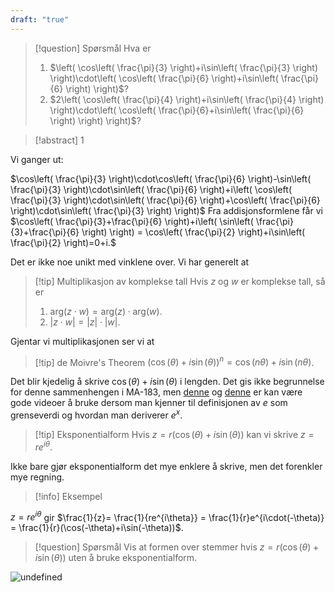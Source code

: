 ```yaml
---
draft: "true"
---
```


> [!question] Spørsmål 
> Hva er
> 1. $\left( \cos\left( \frac{\pi}{3} \right)+i\sin\left( \frac{\pi}{3} \right) \right)\cdot\left( \cos\left( \frac{\pi}{6} \right)+i\sin\left( \frac{\pi}{6} \right) \right)$?
> 2. $2\left( \cos\left( \frac{\pi}{4} \right)+i\sin\left( \frac{\pi}{4} \right) \right)\cdot\left( \cos\left( \frac{\pi}{6}+i\sin\left( \frac{\pi}{6} \right) \right) \right)$?

> [!abstract]  1
> 

Vi ganger ut:

$\cos\left( \frac{\pi}{3} \right)\cdot\cos\left( \frac{\pi}{6} \right)-\sin\left( \frac{\pi}{3} \right)\cdot\sin\left( \frac{\pi}{6} \right)+i\left( \cos\left( \frac{\pi}{3} \right)\cdot\sin\left( \frac{\pi}{6} \right)+\cos\left( \frac{\pi}{6} \right)\cdot\sin\left( \frac{\pi}{3} \right) \right)$
Fra addisjonsformlene får vi
$\cos\left( \frac{\pi}{3}+\frac{\pi}{6} \right)+i\left( \sin\left( \frac{\pi}{3}+\frac{\pi}{6} \right) \right) = \cos\left( \frac{\pi}{2} \right)+i\sin\left( \frac{\pi}{2} \right)=0+i.$

Det er ikke noe unikt med vinklene over. Vi har generelt at

> [!tip] Multiplikasjon av komplekse tall
> Hvis $z$ og $w$ er komplekse tall, så er
> 1.  $\text{arg}(z\cdot w)= \text{arg}(z)\cdot \text{arg}(w)$.
> 2. $|z\cdot w| = |z|\cdot |w|$.

Gjentar vi multiplikasjonen ser vi at 

> [!tip] de Moivre's Theorem
> $(\cos(\theta)+i\sin(\theta))^n=\cos(n\theta)+i\sin(n\theta)$.
> 

Det blir kjedelig å skrive $\cos(\theta)+i\sin(\theta)$ i lengden. Det gis ikke begrunnelse for denne sammenhengen i MA-183, men [denne](https://www.youtube.com/watch?v=v0YEaeIClKY) og [denne](https://www.youtube.com/watch?v=-dhHrg-KbJ0) er kan være gode videoer å bruke dersom man kjenner til definisjonen av $e$ som grenseverdi og hvordan man deriverer $e^x$.

> [!tip] Eksponentialform 
>   Hvis $z= r(\cos(\theta)+i\sin(\theta))$ kan vi skrive $z = re^{i\theta}$. 

Ikke bare gjør eksponentialform det mye enklere å skrive, men det forenkler mye regning.

> [!info] Eksempel 

$z = re^{i\theta}$ gir $\frac{1}{z}= \frac{1}{re^{i\theta}} = \frac{1}{r}e^{i\cdot(-\theta)} = \frac{1}{r}(\cos(-\theta)+i\sin(-\theta))$.

> [!question] Spørsmål 
> Vis at formen over stemmer hvis
> $z = r(\cos(\theta)+i\sin(\theta))$ uten å bruke eksponentialform.
> 


![undefined](Files/shapes%20at%2024-08-19%2014.37.21.svg)
   